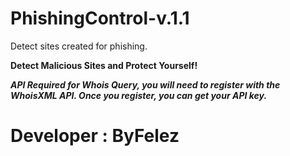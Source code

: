 # PhishingControl-v.1.1

Detect sites created for phishing.

**Detect Malicious Sites and Protect Yourself!**

***API Required for Whois Query, you will need to register with the WhoisXML API. Once you register, you can get your API key.***

# **Developer : ByFelez**
